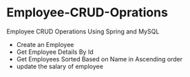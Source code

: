 # Employee-CRUD-Oprations
Employee CRUD Operations Using Spring and MySQL

* Create an Employee
* Get Employee Details By Id
* Get Employees Sorted Based on Name in Ascending order
* update the salary of employee


